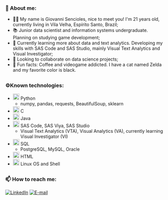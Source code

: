 ### 🍥 About me:

- 👨‍💻 My name is Giovanni Sencioles, nice to meet you! I'm 21 years old, currently living in Vila Velha, Espírito Santo, Brazil;
- 📚 Junior data scientist and information systems undergraduate. Planning on studying game development;
- 🌱 Currently learning more about data and text analytics. Developing my skills with SAS Code and SAS Studio, mainly Visual Text Analytics and Visual Investigator;
- 🤝 Looking to collaborate on data science projects;
- 🧠 Fun facts: Coffee and videogame addicted. I have a cat named Zelda and my favorite color is black.

##
### ⚙Known technologies: 
  
  * <img height="20" width="20" src="https://cdn.jsdelivr.net/gh/devicons/devicon/icons/python/python-original.svg"/> Python
    * numpy, pandas, requests, BeautifulSoup, sklearn
  * <img height="20" width="20" src="https://cdn.jsdelivr.net/gh/devicons/devicon/icons/c/c-original.svg"/> C
  * <img height="20" width="20" src="https://cdn.jsdelivr.net/gh/devicons/devicon/icons/java/java-original.svg"/> Java
  * <img height="20" width="20" src="https://www.vectorlogo.zone/logos/sas/sas-icon.svg"/> SAS Code, SAS Viya, SAS Studio
    * Visual Text Analytics (VTA), Visual Analytics (VA), currently learning Visual Investigator (VI)
  * <img height="20" width="20" src="https://cdn.jsdelivr.net/gh/devicons/devicon/icons/postgresql/postgresql-original.svg"/> SQL
    * PostgreSQL, MySQL, Oracle
  * <img height="20" width="20" src="https://cdn.jsdelivr.net/gh/devicons/devicon/icons/html5/html5-original-wordmark.svg"/> HTML
  * <img height="20" width="20" src="https://cdn.jsdelivr.net/gh/devicons/devicon/icons/linux/linux-original.svg"/> Linux OS and Shell
##
### 📫 How to reach me: 

[![LinkedIn](https://img.shields.io/badge/-giovannisencioles-blue?style=flat-square&logo=Linkedin&logoColor=white)](https://www.linkedin.com/in/giovanni-sencioles-457356189/)
[![E-mail](https://img.shields.io/badge/-giovannisencioles@gmail.com-crimson?style=flat-square&logo=Gmail&logoColor=white)](mailto:giovannisencioles@gmail.com)
